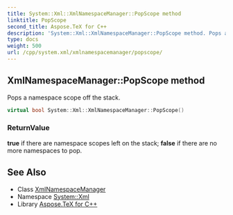 ```yaml
---
title: System::Xml::XmlNamespaceManager::PopScope method
linktitle: PopScope
second_title: Aspose.TeX for C++
description: 'System::Xml::XmlNamespaceManager::PopScope method. Pops a namespace scope off the stack in C++.'
type: docs
weight: 500
url: /cpp/system.xml/xmlnamespacemanager/popscope/
---
```

## XmlNamespaceManager::PopScope method


Pops a namespace scope off the stack.

```cpp
virtual bool System::Xml::XmlNamespaceManager::PopScope()
```


### ReturnValue

**true** if there are namespace scopes left on the stack; **false** if there are no more namespaces to pop.

## See Also

* Class [XmlNamespaceManager](../)
* Namespace [System::Xml](../../)
* Library [Aspose.TeX for C++](../../../)

